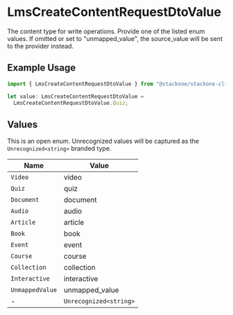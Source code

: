 # LmsCreateContentRequestDtoValue

The content type for write operations. Provide one of the listed enum values. If omitted or set to "unmapped_value", the source_value will be sent to the provider instead.

## Example Usage

```typescript
import { LmsCreateContentRequestDtoValue } from "@stackone/stackone-client-ts/sdk/models/shared";

let value: LmsCreateContentRequestDtoValue =
  LmsCreateContentRequestDtoValue.Quiz;
```

## Values

This is an open enum. Unrecognized values will be captured as the `Unrecognized<string>` branded type.

| Name                   | Value                  |
| ---------------------- | ---------------------- |
| `Video`                | video                  |
| `Quiz`                 | quiz                   |
| `Document`             | document               |
| `Audio`                | audio                  |
| `Article`              | article                |
| `Book`                 | book                   |
| `Event`                | event                  |
| `Course`               | course                 |
| `Collection`           | collection             |
| `Interactive`          | interactive            |
| `UnmappedValue`        | unmapped_value         |
| -                      | `Unrecognized<string>` |